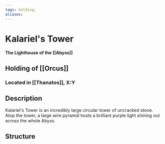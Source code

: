 ```yaml
---
tags: holding,
aliases:
---
```

# Kalariel's Tower
#### The Lighthouse of the [[Abyss]]
## Holding of [[Orcus]]
### Located in [[Thanatos]], X:Y
## Description
Kalariel's Tower is an incredibly large circular tower of uncracked stone. Atop the tower, a large wire pyramid hosts a brilliant purple light shining out across the whole Abyss.

## Structure